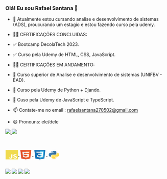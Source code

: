 ### Olá! Eu sou Rafael Santana 👋

- 🔭 Atualmente estou cursando analise e desenvolvimento de sistemas (ADS), proucurando um estagio e estou fazendo curso pela udemy.

- 👨‍💻 CERTIFICAÇÕES CONCLUIDAS:

- ✅ Bootcamp DecolaTech 2023.
- ✅ Curso pela Udemy de HTML, CSS, JavaScript.

- 👨‍💻 CERTIFICAÇÕES EM ANDAMENTO:

- 🌱 Curso superior de Analise e desenvolvimento de sistemas (UNIFBV - EAD).
- 🌱 Curso pela Udemy de Python + Djando.
- 🌱 Cuso pela Udemy de JavaScript e TypeScript.

- 📫 Contate-me no email : rafaelsantana270502@gmail.com
- 😄 Pronouns: ele/dele
 <div>
  <a href="https://github.com/RafaelAugustoSnt">
  <img height="180em" src="https://github-readme-stats.vercel.app/api?username=RafaelAugustoSnt&show_icons=true&theme=dark&include_all_commits=true&count_private=true"/>
  <img height="180em" src="https://github-readme-stats.vercel.app/api/top-langs/?username=RafaelAugustoSnt&layout=compact&langs_count=7&theme=dark"/>
</div>

##

  <div style="display: inline_block"><br>
  <img align="center" alt="RafaelAugustoSnt-Js" height="30" width="40" src="https://raw.githubusercontent.com/devicons/devicon/master/icons/javascript/javascript-plain.svg">
  <img align="center" alt="RafaelAugustoSnt-HTML" height="30" width="40" src="https://raw.githubusercontent.com/devicons/devicon/master/icons/html5/html5-original.svg">
  <img align="center" alt="RafaelAugustoSnt-CSS" height="30" width="40" src="https://raw.githubusercontent.com/devicons/devicon/master/icons/css3/css3-original.svg">
  <img align="center" alt="RafaelAugustoSnt-Python" height="30" width="40" src="https://raw.githubusercontent.com/devicons/devicon/master/icons/python/python-original.svg">
</div>

##

<div> 
  <a href="https://www.instagram.com/rafajsantana/" target="_blank"><img src="https://img.shields.io/badge/-Instagram-%23E4405F?style=for-the-badge&logo=instagram&logoColor=white" target="_blank"></a>
 <a href="https://discord.gg/" target="_blank"><img src="https://img.shields.io/badge/Discord-7289DA?style=for-the-badge&logo=discord&logoColor=white" target="_blank"></a> 
  <a href = "rafaelsantana270502@gmail.com"><img src="https://img.shields.io/badge/-Gmail-%23333?style=for-the-badge&logo=gmail&logoColor=white" target="_blank"></a>
  <a href="https://www.linkedin.com/in/rafael-josé-augusto-santana-da-silva-569362254/" target="_blank"><img src="https://img.shields.io/badge/-LinkedIn-%230077B5?style=for-the-badge&logo=linkedin&logoColor=white" target="_blank"></a> 

</div>